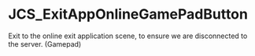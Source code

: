 <!--
   - $File: JCS_ExitAppOnlineGamePadButton.html $
   - $Date: 2018-10-01 19:53:41 $
   - $Revision: $
   - $Creator: Jen-Chieh Shen $
   - $Notice: See LICENSE.txt for modification and distribution information
   -                   Copyright © 2018 by Shen, Jen-Chieh $
-->


<div id="content-header">
  <h1>JCS_ExitAppOnlineGamePadButton</h1>
</div>

<p>
  Exit to the online exit application scene, to ensure we are disconnected to
  the server. (Gamepad)
</p>
